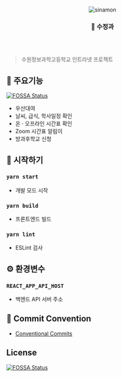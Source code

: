 <div align="center">
    <br/>
    <br/>
    <img src="https://github.com/swjb-sinamon/sinamon-frontend/blob/develop/docs/logo.png?raw=true" alt="sinamon" />
    <h3>🍹 수정과</h3>
    <br/>
    <br/>
</div>

> 수원정보과학고등학교 인트라넷 프로젝트

## 🎲 주요기능
[![FOSSA Status](https://app.fossa.com/api/projects/git%2Bgithub.com%2Fswjb-sinamon%2Fsinamon-frontend.svg?type=shield)](https://app.fossa.com/projects/git%2Bgithub.com%2Fswjb-sinamon%2Fsinamon-frontend?ref=badge_shield)


- 우산대여
- 날씨, 급식, 학사일정 확인
- 온 · 오프라인 시간표 확인
- Zoom 시간표 알림이
- 방과후학교 신청

## 🚀 시작하기

### `yarn start`

- 개발 모드 시작

### `yarn build`

- 프론트엔드 빌드

### `yarn lint`

- ESLint 검사

## ⚙ 환경변수

### `REACT_APP_API_HOST`

- 백엔드 API 서버 주소

## 📑 Commit Convention

- [Conventional Commits](https://www.conventionalcommits.org/en/v1.0.0/)


## License
[![FOSSA Status](https://app.fossa.com/api/projects/git%2Bgithub.com%2Fswjb-sinamon%2Fsinamon-frontend.svg?type=large)](https://app.fossa.com/projects/git%2Bgithub.com%2Fswjb-sinamon%2Fsinamon-frontend?ref=badge_large)